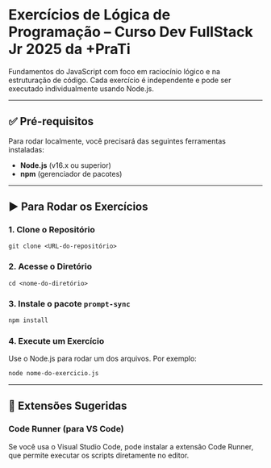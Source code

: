 # Exercícios de Lógica de Programação – Curso Dev FullStack Jr 2025 da +PraTi

Fundamentos do JavaScript com foco em raciocínio lógico e na estruturação de código. Cada exercício é independente e pode ser executado individualmente usando Node.js.

---

## ✅ Pré-requisitos

Para rodar localmente, você precisará das seguintes ferramentas instaladas:

- **Node.js** (v16.x ou superior)
- **npm** (gerenciador de pacotes)

---

## ▶️ Para Rodar os Exercícios

### 1. Clone o Repositório

```
git clone <URL-do-repositório>
```

### 2. Acesse o Diretório

```
cd <nome-do-diretório>
```

### 3. Instale o pacote `prompt-sync`

```bash
npm install
```

### 4. Execute um Exercício

Use o Node.js para rodar um dos arquivos. Por exemplo:

```bash
node nome-do-exercicio.js
```

---

## 🔧 Extensões Sugeridas

### Code Runner (para VS Code)

Se você usa o Visual Studio Code, pode instalar a extensão Code Runner, que permite executar os scripts diretamente no editor.
